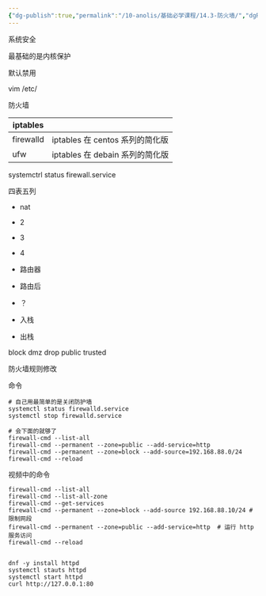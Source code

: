 ```yaml
---
{"dg-publish":true,"permalink":"/10-anolis/基础必学课程/14.3-防火墙/","dgPassFrontmatter":true}
---
```




系统安全

最基础的是内核保护

默认禁用

vim /etc/


防火墙

| iptables  |                                 |
| --------- | ------------------------------- |
| firewalld | iptables 在 centos 系列的简化版 |
| ufw       | iptables 在 debain 系列的简化版 |


systemctrl status firewall.service

四表五列

- nat
- 2
- 3
- 4

- 路由器
- 路由后
- ？
- 入栈
- 出栈


block dmz drop public trusted

防火墙规则修改

命令

```shell
# 自己用最简单的是关闭防护墙
systemctl status firewalld.service
systemctl stop firewalld.service

# 会下面的就够了
firewall-cmd --list-all
firewall-cmd --permanent --zone=public --add-service=http
firewall-cmd --permanent --zone=block --add-source=192.168.88.0/24
firewall-cmd --reload
```

视频中的命令

```shell
firewall-cmd --list-all
firewall-cmd --list-all-zone
firewall-cmd --get-services
firewall-cmd --permanent --zone=block --add-source 192.168.88.10/24 # 限制网段
firewall-cmd --permanent --zone=public --add-service=http  # 运行 http 服务访问
firewall-cmd --reload


dnf -y install httpd
systemctl stauts httpd
systemctl start httpd
curl http://127.0.0.1:80
```